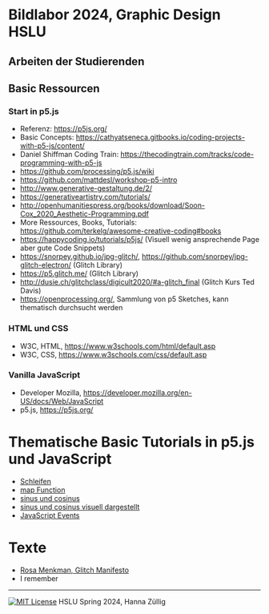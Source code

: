 # Bildlabor 2024, Graphic Design HSLU

## Arbeiten der Studierenden


## Basic Ressourcen
### Start in p5.js
* Referenz: https://p5js.org/
* Basic Concepts: https://cathyatseneca.gitbooks.io/coding-projects-with-p5-js/content/
* Daniel Shiffman Coding Train: https://thecodingtrain.com/tracks/code-programming-with-p5-js
* https://github.com/processing/p5.js/wiki
* https://github.com/mattdesl/workshop-p5-intro 
* http://www.generative-gestaltung.de/2/
* https://generativeartistry.com/tutorials/
* http://openhumanitiespress.org/books/download/Soon-Cox_2020_Aesthetic-Programming.pdf
* More Ressources, Books, Tutorials: https://github.com/terkelg/awesome-creative-coding#books
* https://happycoding.io/tutorials/p5js/ (Visuell wenig ansprechende Page aber gute Code Snippets)
* https://snorpey.github.io/jpg-glitch/, https://github.com/snorpey/jpg-glitch-electron/ (Glitch Library)
* https://p5.glitch.me/ (Glitch Library)
* http://dusie.ch/glitchclass/digicult2020/#a-glitch_final (Glitch Kurs Ted Davis)
* https://openprocessing.org/, Sammlung von p5 Sketches, kann thematisch durchsucht werden 

### HTML und CSS
* W3C, HTML, https://www.w3schools.com/html/default.asp
* W3C, CSS, https://www.w3schools.com/css/default.asp

### Vanilla JavaScript
* Developer Mozilla, https://developer.mozilla.org/en-US/docs/Web/JavaScript
* p5.js, https://p5js.org/


# Thematische Basic Tutorials in p5.js und JavaScript  
* <a href="https://www.youtube.com/watch?v=cnRD9o6odjk&list=PLRqwX-V7Uu6Zy51Q-x9tMWIv9cueOFTFA&index=18" target="_blank">Schleifen</a>
* <a href="https://www.youtube.com/watch?v=nicMAoW6u1g&list=PLRqwX-V7Uu6Zy51Q-x9tMWIv9cueOFTFA" target="_blank">map Function</a>
* <a href="https://www.youtube.com/watch?v=lMKlnYCvsl0" target="_blank">sinus und cosinus</a>
* <a href="https://setosa.io/ev/sine-and-cosine/" target="_blank">sinus und cosinus visuell dargestellt</a>
* <a href="https://www.w3schools.com/js/js_events.asp">JavaScript Events </a>

# Texte 
* <a href="https://github.com/digitalideation/bildlaborGD2023/wiki/texte/2010_Original_Rosa-Menkman-Glitch-Studies-Manifesto.pdf" target="_blank">Rosa Menkman, Glitch Manifesto</a>
* I remember


***
[![MIT License](https://img.shields.io/badge/license-MIT-blue.svg)](http://opensource.org/licenses/MIT)
HSLU Spring 2024, Hanna Züllig